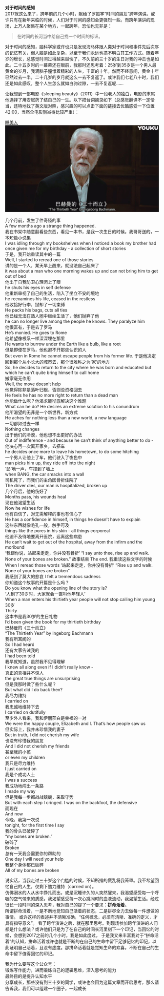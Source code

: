 
**对于时间的感知**  
2017就这么来了，跨年前的几个小时，献给了罗振宇“时间的朋友”跨年演讲。或许只有在新年来临的时候，人们对于时间的感知会更强烈一些。而跨年演讲的现场，上万人聚集在某个地方，一起跨年，恐怕也无非是：
> 在时间的长河当中给自己找一个时间的标识。  

对于时间的感知，脑科学家或许也只是发现海马体跟人类对于时间和事件先后次序的记忆有关，但人脑是如此复杂，以至于我们永远也搞不明白其工作方式。随着年岁的增长，总感觉时间过得越来越快了，不久前的三十岁的生日对我的冲击也是如此。二十五岁时的一幕幕还在眼前，我那时还思考着：25岁到35岁是一个男人最黄金的岁月，我满脑子憧憬着精彩的人生，丰富的十年。然而不经意间，黄金十年已然过去一半，二十几岁的岁月就这么一去不复返了。或许我们七老八十时，我们还是如此感叹，整个人生怎么就如白驹过隙，一去不复返呢……   

让我想到一部电影《sleeping beauty》（2011）中一段老人的独白，电影的末尾他选择了用安眠药了结自己的一生。以下把台词摘录如下（总感觉翻译不一定恰当，还特地找了英文版对照，感兴趣的可以点击下面的链接去优酷感受一下位置42:00，当然全电影删减得比较严重）：

[睡美人](http://v.youku.com/v_show/id_XODM5MjEyNjk2.html?spm=a2h0j.8191423.0.0.SspBsT)  
![image](https://github.com/yuchaoqun920/nbin30s/raw/maste/1开篇/206369505960042442.jpg)
>
几个月前，发生了件奇怪的事  
A few months ago a strange thing happened.  
我在书架中随意翻看些东西，看见一本书，是我一次生日的时候，我哥哥送的，一本短篇小说集  
I was idling through my bookshelves when I noticed a book my brother had once given me for my birthday - a collection of short stories  
于是，我开始重读其中的一篇  
Well, I started to reread one of those stories  
讲的是一个人，某天早上醒来，就没法自己起床了  
it was about a man who one morning wakes up and can not bring him to get out of bed  
他出于自我防卫心理闭上了眼  
he shuts his eyes in self defense    
他重新审视了自己的生活，陷入了坐立不安的境地  
he reexamines his life, ceased in the restless  
他收拾好行李，抛却了一切束缚  
He packs his bags, cuts all ties  
他已经无法在熟人圈中继续生活了，他们抛弃了他  
he can no longer live among the people he knows. They paralyze him  
他很富有，于是去了罗马  
He’s monied. He goes to Rome   
他希望像根系一样深深埋在那里  
He wants to burrow under the Earth like a bulb, like a root  
但是即便在罗马，他也避不开那些认识的人  
But even in Rome he cannot escape people from his former life. 
于是他决定回到那个从小长大的城市去，那个很难称之为‘家’的地方  
So, he decides to return to the city where he was born and educated but which he can’t quite bring himself to call home  
搬家毫无作用  
Well, the move doesn’t help  
他觉得除非是落叶归根，否则没资格回去  
He feels he has no more right to return than a dead man  
他能做什么呢？他渴求能彻底解决这个难题  
What can he do? He desires an extreme solution to his conundrum  
他所渴望的无非是一个新世界，新方式  
He aches for nothing less than a new world, a new language  
一切都如过去一样  
Nothing changes  
出于他们的冷漠，他也想不出更好的办法  
Out of indifference - and because he can’t think of anything better to do -  
他决心再一次离开家乡，去搭车  
he decides once more to leave his hometown, to do some hitching   
一个男人让他上了车，他们驶入了夜色中  
man picks him up, they ride off into the night   
‘彭’地一声，车撞到了墙上  
when BANG, the car smacks into a wall  
司机死了，而我们的主角因骨折住院了  
The driver dies, our man is hospitalized, broken up  
几个月后，他的伤好了  
Months pass, his wounds heal  
现在他渴望生活  
Now he wishes for life  
他有自信了，对无需解释的事也有信心了  
He has a confidence in himself, in things he doesn’t have to explain  
这些东西就像毛孔一般，触手可及  
things like the pores in his skin - all things corporeal  
他迫不及待地要离开医院，远离这些病患  
He can’t wait to get out of the hospital, away from the infirm and the moribund  
‘我跟你说，站起来走走，你并没有骨折’
“I say unto thee, rise up and walk. None of your bones are broken.” 
故事结束
The end. 
我重读这些文字的时候
When I reread those words 
‘站起来走走，你并没有骨折’
“Rise up and walk. None of your bones are broken”  
我感到了莫大的悲哀
I felt a tremendous sadness  
你知道这个故事的开篇是什么吗？  
Do you know what the opening line of the story is?   
‘人到了30岁时，大家就会一直叫他年轻人’  
When a man enters his thirtieth year people will not stop calling him young  
30岁  
Thirty  
这本书是我30岁的生日礼物  
I’d been given the book for my thirtieth birthday  
巴赫曼的《三十而立》  
“The Thirtieth Year” by Ingeborg Bachmann  
我有所耳闻的  
So I had heard  
还有大家告诫我的  
I had been told  
我早就知道，虽然我不见得理解  
I knew all along even if I didn’t really know -   
真正的真相并不惊人  
the great true things are unsurprising  
但是我那时做了些什么呢？  
But what did I do back then?  
我尽力维持  
I carried on  
我忠诚地维持下去  
I carried on dutifully   
至少外人看来，我和伊丽莎白是幸福的一对  
We were the happy couple, Elizabeth and I. That’s how people saw us  
但实际上，我并未珍惜我的妻子  
But in truth, I did not cherish my wife   
也没有珍惜我的朋友  
And I did not cherish my friends  
甚至我的小孩  
or even my children  
我只是尽力维持  
I just carried on  
我是个成功人士  
I was a success  
我成功地闯出一条路  
I made my way   
但是我每一步都战战兢兢，采取守势  
But with each step I cringed. I was on the backfoot, the defensive  
而现在  
And now  
今晚，我第一次说  
tonight, for the first time I say  
我的骨头已破碎了  
“my bones are broken.”  
破碎了  
Broken  
总有一天我会需要你的帮助的  
 One day I will need your help  
我整个身体都已破碎  
All of my bones are broken  


说实话，当我走过三十岁这个门槛的时候，不知所措的慌乱将我笼罩。我不希望回忆自己的人生，仅剩下勉力维持（carried on）。  
仿佛溺水的人从水中挣扎而出，或是沉睡许久的人突然醒来，我渴望感受每一个呼吸的空气带来的质感，我渴望感受每一次心跳同时的血液流动，我渴望生活。经过很长一段时间的深入思考，我对自己的提了一个要求：**拼命活着**。  
所谓拼命活着，一是不断地觉知自己活着的状态，二是拼尽全力去做每一件想做的事情。 
或许这样的表述并不清晰准确，“任何概念，必须有清晰、准确的定义，才具有指导意义”。
看了跨年演讲之后，就在那里思考。到现场参加跨年演讲的人们都是什么想法？或许他们只是为了在自己的时间长河里刻下一个印记，当回忆的时候，会想到2017之前的几个小时，我是如此度过。
于是我又来丰富我对于“拼命活着”的认知，拼命活着或许也就是不断的在自己的生命中留下足够记忆的印记，以此证明自己活着，且没有虚度。那拼命活着就是觉知生命的欢喜，不断在自己的生命中留下值得回忆的印记。


我为什么要写这个公众号：  
锻炼写作能力，进而锻炼自己的逻辑思维，深入思考的能力  
最终目的是提升认知水平  
分享成长，那些没有到三十岁的同学，或许也会因为这篇文章而开启思考，那么请告诉我，我们可以组建一个圈子，一起成长